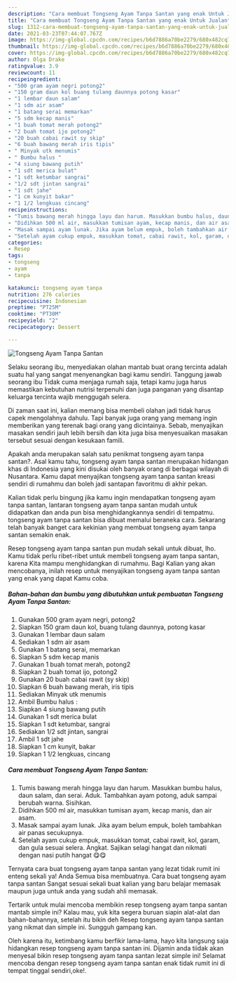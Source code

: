 ```yaml
---
description: "Cara membuat Tongseng Ayam Tanpa Santan yang enak Untuk Jualan"
title: "Cara membuat Tongseng Ayam Tanpa Santan yang enak Untuk Jualan"
slug: 1312-cara-membuat-tongseng-ayam-tanpa-santan-yang-enak-untuk-jualan
date: 2021-03-23T07:44:07.767Z
image: https://img-global.cpcdn.com/recipes/b6d7886a70be2279/680x482cq70/tongseng-ayam-tanpa-santan-foto-resep-utama.jpg
thumbnail: https://img-global.cpcdn.com/recipes/b6d7886a70be2279/680x482cq70/tongseng-ayam-tanpa-santan-foto-resep-utama.jpg
cover: https://img-global.cpcdn.com/recipes/b6d7886a70be2279/680x482cq70/tongseng-ayam-tanpa-santan-foto-resep-utama.jpg
author: Olga Drake
ratingvalue: 3.9
reviewcount: 11
recipeingredient:
- "500 gram ayam negri potong2"
- "150 gram daun kol buang tulang daunnya potong kasar"
- "1 lembar daun salam"
- "1 sdm air asam"
- "1 batang serai memarkan"
- "5 sdm kecap manis"
- "1 buah tomat merah potong2"
- "2 buah tomat ijo potong2"
- "20 buah cabai rawit sy skip"
- "6 buah bawang merah iris tipis"
- " Minyak utk menumis"
- " Bumbu halus "
- "4 siung bawang putih"
- "1 sdt merica bulat"
- "1 sdt ketumbar sangrai"
- "1/2 sdt jintan sangrai"
- "1 sdt jahe"
- "1 cm kunyit bakar"
- "1 1/2 lengkuas cincang"
recipeinstructions:
- "Tumis bawang merah hingga layu dan harum. Masukkan bumbu halus, daun salam, dan serai. Aduk. Tambahkan ayam potong, aduk sampai berubah warna. Sisihkan."
- "Didihkan 500 ml air, masukkan tumisan ayam, kecap manis, dan air asam."
- "Masak sampai ayam lunak. Jika ayam belum empuk, boleh tambahkan air panas secukupnya."
- "Setelah ayam cukup empuk, masukkan tomat, cabai rawit, kol, garam, dan gula sesuai selera. Angkat. Sajikan selagi hangat dan nikmati dengan nasi putih hangat 😋😋"
categories:
- Resep
tags:
- tongseng
- ayam
- tanpa

katakunci: tongseng ayam tanpa 
nutrition: 276 calories
recipecuisine: Indonesian
preptime: "PT25M"
cooktime: "PT30M"
recipeyield: "2"
recipecategory: Dessert

---
```



![Tongseng Ayam Tanpa Santan](https://img-global.cpcdn.com/recipes/b6d7886a70be2279/680x482cq70/tongseng-ayam-tanpa-santan-foto-resep-utama.jpg)

Selaku seorang ibu, menyediakan olahan mantab buat orang tercinta adalah suatu hal yang sangat menyenangkan bagi kamu sendiri. Tanggung jawab seorang ibu Tidak cuma menjaga rumah saja, tetapi kamu juga harus memastikan kebutuhan nutrisi terpenuhi dan juga panganan yang disantap keluarga tercinta wajib menggugah selera.

Di zaman  saat ini, kalian memang bisa membeli olahan jadi tidak harus capek mengolahnya dahulu. Tapi banyak juga orang yang memang ingin memberikan yang terenak bagi orang yang dicintainya. Sebab, menyajikan masakan sendiri jauh lebih bersih dan kita juga bisa menyesuaikan masakan tersebut sesuai dengan kesukaan famili. 



Apakah anda merupakan salah satu penikmat tongseng ayam tanpa santan?. Asal kamu tahu, tongseng ayam tanpa santan merupakan hidangan khas di Indonesia yang kini disukai oleh banyak orang di berbagai wilayah di Nusantara. Kamu dapat menyajikan tongseng ayam tanpa santan kreasi sendiri di rumahmu dan boleh jadi santapan favoritmu di akhir pekan.

Kalian tidak perlu bingung jika kamu ingin mendapatkan tongseng ayam tanpa santan, lantaran tongseng ayam tanpa santan mudah untuk didapatkan dan anda pun bisa menghidangkannya sendiri di tempatmu. tongseng ayam tanpa santan bisa dibuat memalui beraneka cara. Sekarang telah banyak banget cara kekinian yang membuat tongseng ayam tanpa santan semakin enak.

Resep tongseng ayam tanpa santan pun mudah sekali untuk dibuat, lho. Kamu tidak perlu ribet-ribet untuk membeli tongseng ayam tanpa santan, karena Kita mampu menghidangkan di rumahmu. Bagi Kalian yang akan mencobanya, inilah resep untuk menyajikan tongseng ayam tanpa santan yang enak yang dapat Kamu coba.

<!--inarticleads1-->

##### Bahan-bahan dan bumbu yang dibutuhkan untuk pembuatan Tongseng Ayam Tanpa Santan:

1. Gunakan 500 gram ayam negri, potong2
1. Siapkan 150 gram daun kol, buang tulang daunnya, potong kasar
1. Gunakan 1 lembar daun salam
1. Sediakan 1 sdm air asam
1. Gunakan 1 batang serai, memarkan
1. Siapkan 5 sdm kecap manis
1. Gunakan 1 buah tomat merah, potong2
1. Siapkan 2 buah tomat ijo, potong2
1. Gunakan 20 buah cabai rawit (sy skip)
1. Siapkan 6 buah bawang merah, iris tipis
1. Sediakan  Minyak utk menumis
1. Ambil  Bumbu halus :
1. Siapkan 4 siung bawang putih
1. Gunakan 1 sdt merica bulat
1. Siapkan 1 sdt ketumbar, sangrai
1. Sediakan 1/2 sdt jintan, sangrai
1. Ambil 1 sdt jahe
1. Siapkan 1 cm kunyit, bakar
1. Siapkan 1 1/2 lengkuas, cincang




<!--inarticleads2-->

##### Cara membuat Tongseng Ayam Tanpa Santan:

1. Tumis bawang merah hingga layu dan harum. Masukkan bumbu halus, daun salam, dan serai. Aduk. Tambahkan ayam potong, aduk sampai berubah warna. Sisihkan.
1. Didihkan 500 ml air, masukkan tumisan ayam, kecap manis, dan air asam.
1. Masak sampai ayam lunak. Jika ayam belum empuk, boleh tambahkan air panas secukupnya.
1. Setelah ayam cukup empuk, masukkan tomat, cabai rawit, kol, garam, dan gula sesuai selera. Angkat. Sajikan selagi hangat dan nikmati dengan nasi putih hangat 😋😋




Ternyata cara buat tongseng ayam tanpa santan yang lezat tidak rumit ini enteng sekali ya! Anda Semua bisa membuatnya. Cara buat tongseng ayam tanpa santan Sangat sesuai sekali buat kalian yang baru belajar memasak maupun juga untuk anda yang sudah ahli memasak.

Tertarik untuk mulai mencoba membikin resep tongseng ayam tanpa santan mantab simple ini? Kalau mau, yuk kita segera buruan siapin alat-alat dan bahan-bahannya, setelah itu bikin deh Resep tongseng ayam tanpa santan yang nikmat dan simple ini. Sungguh gampang kan. 

Oleh karena itu, ketimbang kamu berfikir lama-lama, hayo kita langsung saja hidangkan resep tongseng ayam tanpa santan ini. Dijamin anda tiidak akan menyesal bikin resep tongseng ayam tanpa santan lezat simple ini! Selamat mencoba dengan resep tongseng ayam tanpa santan enak tidak rumit ini di tempat tinggal sendiri,oke!.

